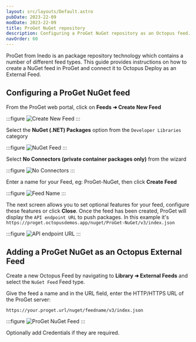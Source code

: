 ```yaml
---
layout: src/layouts/Default.astro
pubDate: 2023-22-09
modDate: 2023-22-09
title: ProGet NuGet repository
description: Configuring a ProGet NuGet repository as an Octopus feed.
navOrder: 60
---
```


ProGet from Inedo is an package repository technology which contains a number of different feed types.  This guide provides instructions on how to create a NuGet feed in ProGet and connect it to Octopus Deploy as an External Feed.

## Configuring a ProGet NuGet feed

From the ProGet web portal, click on **Feeds ➜ Create New Feed** 

:::figure
![Create New Feed](/docs/img/packaging-applications/package-repositories/images/proget-create-feed.png)
:::

Select the **NuGet (.NET) Packages** option from the `Developer Libraries` category

:::figure
![NuGet Feed](/docs/img/packaging-applications/package-repositories/guides/nuget-repositories/images/proget-create-nuget-feed.png)
:::

Select **No Connectors (private container packages only)** from the wizard

:::figure
![No Connectors](/docs/img/packaging-applications/package-repositories/guides/container-registries/images/proget-connect-proget-feed.png)
:::

Enter a name for your Feed, eg: ProGet-NuGet, then click **Create Feed**

:::figure
![Feed Name](/docs/img/packaging-applications/package-repositories/guides/nuget-repositories/images/proget-create-feed-name.png)
:::

The next screen allows you to set optional features for your feed, configure these features or click **Close**.  Once the feed has been created, ProGet will display the `API endpoint URL` to push packages.  In this example it's `https://proget.octopusdemos.app/nuget/ProGet-NuGet/v3/index.json`

:::figure
![API endpoint URL](/docs/img/packaging-applications/package-repositories/guides/nuget-repositories/images/proget-nuget-api-endpoint.png)
:::

## Adding a ProGet NuGet as an Octopus External Feed

Create a new Octopus Feed by navigating to **Library ➜ External Feeds** and select the `NuGet Feed` Feed type. 

Give the feed a name and in the URL field, enter the HTTP/HTTPS URL of the ProGet server:

`https://your.proget.url/nuget/feedname/v3/index.json`

:::figure
![ProGet NuGet Feed](/docs/img/packaging-applications/package-repositories/guides/nuget-repositories/images/proget-external-feed.png)
:::

Optionally add Credentials if they are required. 